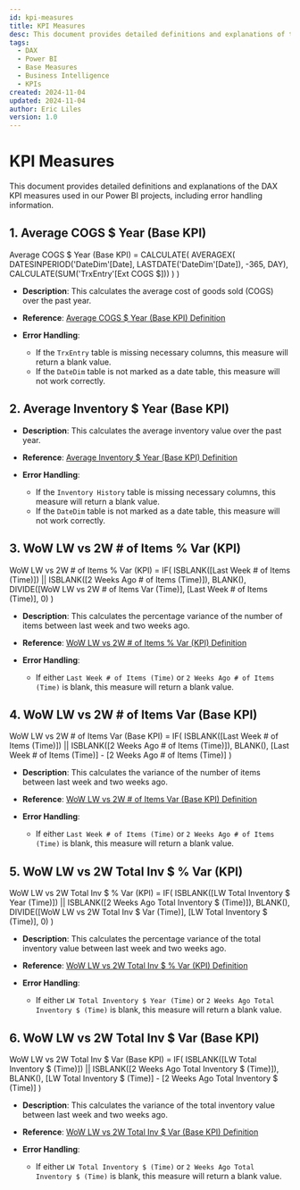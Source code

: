 ```yaml
---
id: kpi-measures
title: KPI Measures
desc: This document provides detailed definitions and explanations of the DAX KPI measures used in our Power BI projects, including error handling information.
tags:
  - DAX
  - Power BI
  - Base Measures
  - Business Intelligence
  - KPIs
created: 2024-11-04
updated: 2024-11-04
author: Eric Liles
version: 1.0
---
```


# KPI Measures

This document provides detailed definitions and explanations of the DAX KPI measures used in our Power BI projects, including error handling information.

## 1. Average COGS $ Year (Base KPI)

Average COGS $ Year (Base KPI) =
CALCULATE(
    AVERAGEX(
        DATESINPERIOD('DateDim'[Date], LASTDATE('DateDim'[Date]), -365, DAY),
        CALCULATE(SUM('TrxEntry'[Ext COGS $]))
    )
)

- **Description**: This calculates the average cost of goods sold (COGS) over the past year.
- **Reference**: [Average COGS $ Year (Base KPI) Definition](dendron.dax.definitions#average-cogs-year-base-kpi)

- **Error Handling**:
  - If the `TrxEntry` table is missing necessary columns, this measure will return a blank value.
  - If the `DateDim` table is not marked as a date table, this measure will not work correctly.



## 2. Average Inventory $ Year (Base KPI)

- **Description**: This calculates the average inventory value over the past year.
- **Reference**: [Average Inventory $ Year (Base KPI) Definition](dendron.dax.definitions#average-inventory-year-base-kpi)

- **Error Handling**:
  - If the `Inventory History` table is missing necessary columns, this measure will return a blank value.
  - If the `DateDim` table is not marked as a date table, this measure will not work correctly.

## 3. WoW LW vs 2W # of Items % Var (KPI)

WoW LW vs 2W # of Items % Var (KPI) =
IF(
    ISBLANK([Last Week # of Items (Time)]) || ISBLANK([2 Weeks Ago # of Items (Time)]),
    BLANK(),
    DIVIDE([WoW LW vs 2W # of Items Var (Time)], [Last Week # of Items (Time)], 0)
)

- **Description**: This calculates the percentage variance of the number of items between last week and two weeks ago.
- **Reference**: [WoW LW vs 2W # of Items % Var (KPI) Definition](dendron.dax.definitions#wow-lw-vs-2w-items-percent-var-kpi)

- **Error Handling**:
  - If either `Last Week # of Items (Time)` or `2 Weeks Ago # of Items (Time)` is blank, this measure will return a blank value.

## 4. WoW LW vs 2W # of Items Var (Base KPI)

WoW LW vs 2W # of Items Var (Base KPI) =
IF(
    ISBLANK([Last Week # of Items (Time)]) || ISBLANK([2 Weeks Ago # of Items (Time)]),
    BLANK(),
    [Last Week # of Items (Time)] - [2 Weeks Ago # of Items (Time)]
)

- **Description**: This calculates the variance of the number of items between last week and two weeks ago.
- **Reference**: [WoW LW vs 2W # of Items Var (Base KPI) Definition](dendron.dax.definitions#wow-lw-vs-2w-items-var-base-kpi)

- **Error Handling**:
  - If either `Last Week # of Items (Time)` or `2 Weeks Ago # of Items (Time)` is blank, this measure will return a blank value.

## 5. WoW LW vs 2W Total Inv $ % Var (KPI)

WoW LW vs 2W Total Inv $ % Var (KPI) =
IF(
    ISBLANK([LW Total Inventory $ Year (Time)]) || ISBLANK([2 Weeks Ago Total Inventory $ (Time)]),
    BLANK(),
    DIVIDE([WoW LW vs 2W Total Inv $ Var (Time)], [LW Total Inventory $ (Time)], 0)
)

- **Description**: This calculates the percentage variance of the total inventory value between last week and two weeks ago.
- **Reference**: [WoW LW vs 2W Total Inv $ % Var (KPI) Definition](dendron.dax.definitions#wow-lw-vs-2w-total-inv-percent-var-kpi)

- **Error Handling**:
  - If either `LW Total Inventory $ Year (Time)` or `2 Weeks Ago Total Inventory $ (Time)` is blank, this measure will return a blank value.

## 6. WoW LW vs 2W Total Inv $ Var (Base KPI)

WoW LW vs 2W Total Inv $ Var (Base KPI) =
IF(
    ISBLANK([LW Total Inventory $ (Time)]) || ISBLANK([2 Weeks Ago Total Inventory $ (Time)]),
    BLANK(),
    [LW Total Inventory $ (Time)] - [2 Weeks Ago Total Inventory $ (Time)]
)

- **Description**: This calculates the variance of the total inventory value between last week and two weeks ago.
- **Reference**: [WoW LW vs 2W Total Inv $ Var (Base KPI) Definition](dendron.dax.definitions#wow-lw-vs-2w-total-inv-var-base-kpi)

- **Error Handling**:
  - If either `LW Total Inventory $ (Time)` or `2 Weeks Ago Total Inventory $ (Time)` is blank, this measure will return a blank value.
